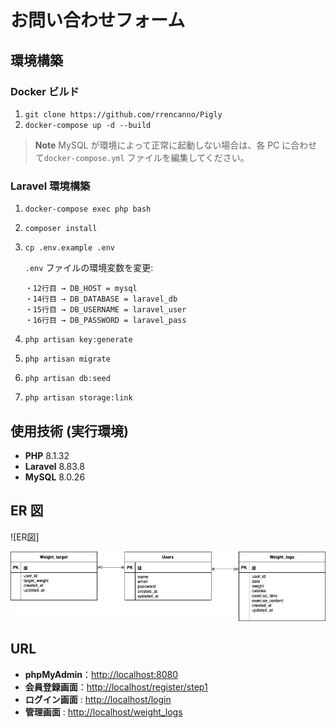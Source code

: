 # お問い合わせフォーム

## 環境構築

### Docker ビルド

1. `git clone https://github.com/rrencanno/Pigly`
2. `docker-compose up -d --build`

> **Note**
> MySQL が環境によって正常に起動しない場合は、各 PC に合わせて`docker-compose.yml` ファイルを編集してください。

### Laravel 環境構築

1. `docker-compose exec php bash`
2. `composer install`
3. `cp .env.example .env`

    `.env` ファイルの環境変数を変更:

    ```
    ・12行目 → DB_HOST = mysql
    ・14行目 → DB_DATABASE = laravel_db
    ・15行目 → DB_USERNAME = laravel_user
    ・16行目 → DB_PASSWORD = laravel_pass
    ```

4. `php artisan key:generate`
5. `php artisan migrate`
6. `php artisan db:seed`
7. `php artisan storage:link`

## 使用技術 (実行環境)

- **PHP** 8.1.32
- **Laravel** 8.83.8
- **MySQL** 8.0.26

## ER 図
![ER図]

![PiGLy](PiGLy.png)

## URL

- **phpMyAdmin**：[http://localhost:8080](http://localhost:8080)
- **会員登録画面**：[http://localhost/register/step1](http://localhost/register/step1)
- **ログイン画面** : [http://localhost/login](http://localhost/login)
- **管理画面** : [http://localhost/weight_logs](http://localhost/weight_logs)
